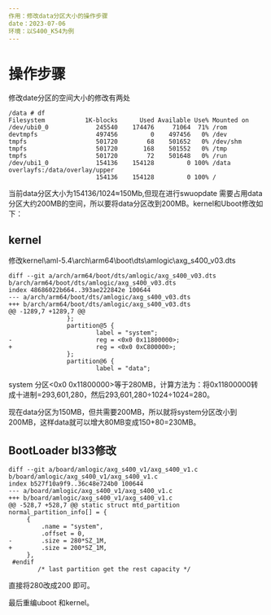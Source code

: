 ```yaml
---
作用：修改data分区大小的操作步骤
date：2023-07-06
环境：以S400_K54为例
---
```


# 操作步骤

修改date分区的空间大小的修改有两处

```
/data # df
Filesystem           1K-blocks      Used Available Use% Mounted on
/dev/ubi0_0             245540    174476     71064  71% /rom
devtmpfs                497456         0    497456   0% /dev
tmpfs                   501720        68    501652   0% /dev/shm
tmpfs                   501720       168    501552   0% /tmp
tmpfs                   501720        72    501648   0% /run
/dev/ubi1_0             154136    154128         0 100% /data
overlayfs:/data/overlay/upper
                        154136    154128         0 100% /
```

当前data分区大小为154136/1024≈150Mb,但现在进行swuopdate 需要占用data分区大约200MB的空间，所以要将data分区改到200MB。kernel和Uboot修改如下：

## kernel

修改kernel\aml-5.4\arch\arm64\boot\dts\amlogic\axg_s400_v03.dts

```
diff --git a/arch/arm64/boot/dts/amlogic/axg_s400_v03.dts b/arch/arm64/boot/dts/amlogic/axg_s400_v03.dts
index 48686022b664..393ae222842e 100644
--- a/arch/arm64/boot/dts/amlogic/axg_s400_v03.dts
+++ b/arch/arm64/boot/dts/amlogic/axg_s400_v03.dts
@@ -1289,7 +1289,7 @@
                };
                partition@5 {
                        label = "system";
-                       reg = <0x0 0x11800000>;
+                       reg = <0x0 0xC800000>;
                };
                partition@6 {
                        label = "data";
```

system 分区<0x0 0x11800000>等于280MB，计算方法为：将0x11800000转成十进制=293,601,280，然后293,601,280÷1024÷1024=280。

现在data分区为150MB，但共需要200MB，所以就将system分区改小到200MB，这样data就可以增大80MB变成150+80=230MB。

## BootLoader bl33修改

```
diff --git a/board/amlogic/axg_s400_v1/axg_s400_v1.c b/board/amlogic/axg_s400_v1/axg_s400_v1.c
index b527f10a9f9..36c48e724b0 100644
--- a/board/amlogic/axg_s400_v1/axg_s400_v1.c
+++ b/board/amlogic/axg_s400_v1/axg_s400_v1.c
@@ -528,7 +528,7 @@ static struct mtd_partition normal_partition_info[] = {
     {
         .name = "system",
         .offset = 0,
-        .size = 280*SZ_1M,
+        .size = 200*SZ_1M,
     },
 #endif
        /* last partition get the rest capacity */
```

直接将280改成200 即可。

最后重编uboot 和kernel。